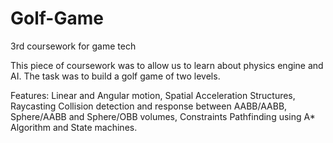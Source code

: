 # Golf-Game
3rd coursework for game tech

This piece of coursework was to allow us to learn about physics engine and AI. The task was to build a golf game of two levels.

Features:
Linear and Angular motion, Spatial Acceleration Structures, Raycasting
Collision detection and response between AABB/AABB, Sphere/AABB and Sphere/OBB volumes, Constraints
Pathfinding using A* Algorithm and State machines.
